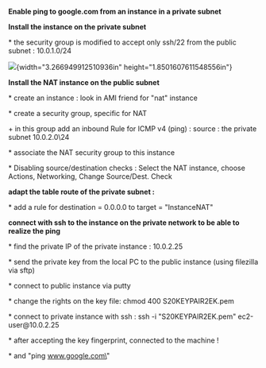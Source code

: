 **Enable ping to google.com from an instance in a private subnet**

**Install the instance on the private subnet**

\* the security group is modified to accept only ssh/22 from the public
subnet : 10.0.1.0/24

![](/media/image1.png){width="3.266949912510936in"
height="1.8501607611548556in"}

**Install the NAT instance on the public subnet**

\* create an instance : look in AMI friend for \"nat\" instance

\* create a security group, specific for NAT

\+ in this group add an inbound Rule for ICMP v4 (ping) : source : the
private subnet 10.0.2.0\\24

\* associate the NAT security group to this instance

\* Disabling source/destination checks : Select the NAT instance, choose
Actions, Networking, Change Source/Dest. Check

**adapt the table route of the private subnet :**

\* add a rule for destination = 0.0.0.0 to target = \"InstanceNAT\"

**connect with ssh to the instance on the private network to be able to
realize the ping**

\* find the private IP of the private instance : 10.0.2.25

\* send the private key from the local PC to the public instance (using
filezilla via sftp)

\* connect to public instance via putty

\* change the rights on the key file: chmod 400 S20KEYPAIR2EK.pem

\* connect to private instance with ssh : ssh -i \"S20KEYPAIR2EK.pem\"
ec2-user\@10.0.2.25

\* after accepting the key fingerprint, connected to the machine !

\* and \"ping www.google.com\"
